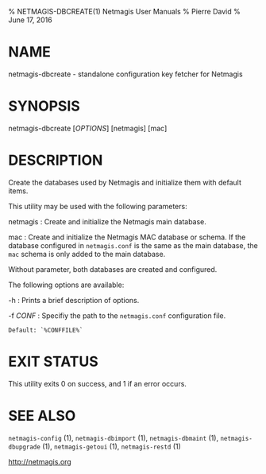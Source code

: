 % NETMAGIS-DBCREATE(1) Netmagis User Manuals
% Pierre David
% June 17, 2016

# NAME

netmagis-dbcreate - standalone configuration key fetcher for Netmagis


# SYNOPSIS

netmagis-dbcreate [*OPTIONS*] [netmagis] [mac]


# DESCRIPTION

Create the databases used by Netmagis and initialize them with default
items.

This utility may be used with the following parameters:

netmagis
  : Create and initialize the Netmagis main database.

mac
  : Create and initialize the Netmagis MAC database or schema. If
    the database configured in `netmagis.conf` is the same as the
    main database, the `mac` schema is only added to the main
    database.

Without parameter, both databases are created and configured.

The following options are available:

-h
  : Prints a brief description of options.

-f *CONF*
  : Specifiy the path to the `netmagis.conf` configuration file.

    Default: `%CONFFILE%`


# EXIT STATUS

This utility exits 0 on success, and 1 if an error occurs.


# SEE ALSO

`netmagis-config` (1),
`netmagis-dbimport` (1),
`netmagis-dbmaint` (1),
`netmagis-dbupgrade` (1),
`netmagis-getoui` (1),
`netmagis-restd` (1)

<http://netmagis.org>
